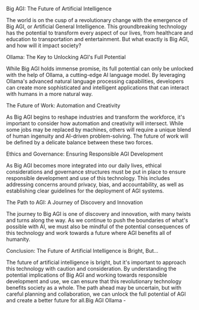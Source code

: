 Big AGI: The Future of Artificial Intelligence

The world is on the cusp of a revolutionary change with the emergence of Big AGI, or Artificial General Intelligence. This groundbreaking technology has the potential to transform every aspect of our lives, from healthcare and education to transportation and entertainment. But what exactly is Big AGI, and how will it impact society?

Ollama: The Key to Unlocking AGI's Full Potential

While Big AGI holds immense promise, its full potential can only be unlocked with the help of Ollama, a cutting-edge AI language model. By leveraging Ollama's advanced natural language processing capabilities, developers can create more sophisticated and intelligent applications that can interact with humans in a more natural way.

The Future of Work: Automation and Creativity

As Big AGI begins to reshape industries and transform the workforce, it's important to consider how automation and creativity will intersect. While some jobs may be replaced by machines, others will require a unique blend of human ingenuity and AI-driven problem-solving. The future of work will be defined by a delicate balance between these two forces.

Ethics and Governance: Ensuring Responsible AGI Development

As Big AGI becomes more integrated into our daily lives, ethical considerations and governance structures must be put in place to ensure responsible development and use of this technology. This includes addressing concerns around privacy, bias, and accountability, as well as establishing clear guidelines for the deployment of AGI systems.

The Path to AGI: A Journey of Discovery and Innovation

The journey to Big AGI is one of discovery and innovation, with many twists and turns along the way. As we continue to push the boundaries of what's possible with AI, we must also be mindful of the potential consequences of this technology and work towards a future where AGI benefits all of humanity.

Conclusion: The Future of Artificial Intelligence is Bright, But...

The future of artificial intelligence is bright, but it's important to approach this technology with caution and consideration. By understanding the potential implications of Big AGI and working towards responsible development and use, we can ensure that this revolutionary technology benefits society as a whole. The path ahead may be uncertain, but with careful planning and collaboration, we can unlock the full potential of AGI and create a better future for all.️Big AGI
Ollama - 




